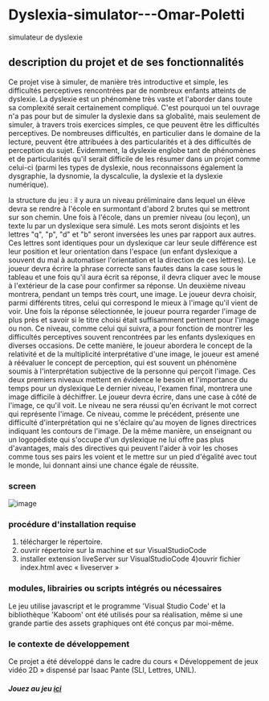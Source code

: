 # Dyslexia-simulator---Omar-Poletti
simulateur de dyslexie

## description du projet et de ses fonctionnalités

Ce projet vise à simuler, de manière très introductive et simple, les difficultés perceptives rencontrées par de nombreux enfants atteints de dyslexie. La dyslexie est un phénomène très vaste et l'aborder dans toute sa complexité serait certainement compliqué. C'est pourquoi un tel ouvrage n'a pas pour but de simuler la dyslexie dans sa globalité, mais seulement de simuler, à travers trois exercices simples, ce que peuvent être les difficultés perceptives. De nombreuses difficultés, en particulier dans le domaine de la lecture, peuvent être attribuées à des particularités et à des difficultés de perception du sujet.  Évidemment, la dyslexie englobe tant de phénomènes et de particularités qu'il serait difficile de les résumer dans un projet comme celui-ci (parmi les types de dyslexie, nous reconnaissons également la dysgraphie, la dysnomie, la dyscalculie, la dyslexie et la dyslexie numérique). 

la structure du jeu : 
il y aura un niveau préliminaire dans lequel un élève devra se rendre à l'école en surmontant d'abord 2 brutes qui se mettront sur son chemin. 
Une fois à l'école, dans un premier niveau (ou leçon), un texte lu par un dyslexique sera simulé. Les mots seront disjoints et les lettres "q", "p", "d" et "b" seront inversées les unes par rapport aux autres. Ces lettres sont identiques pour un dyslexique car leur seule différence est leur position et leur orientation dans l'espace (un enfant dyslexique a souvent du mal à automatiser l'orientation et la direction de ces lettres).  Le joueur devra écrire la phrase correcte sans fautes dans la case sous le tableau et une fois qu'il aura écrit sa réponse, il devra cliquer avec le mouse à l'extérieur de la case pour confirmer sa réponse. 
Un deuxième niveau montrera, pendant un temps très court, une image. Le joueur devra choisir, parmi différents titres, celui qui correspond le mieux à l'image qu'il vient de voir. Une fois la réponse sélectionnée, le joueur pourra regarder l'image de plus près et savoir si le titre choisi était suffisamment pertinent pour l'image ou non. Ce niveau, comme celui qui suivra, a pour fonction de montrer les difficultés perceptives souvent rencontrées par les enfants dyslexiques en diverses occasions. De cette manière, le joueur abordera le concept de la relativité et de la multiplicité interprétative d'une image, le joueur est amené à réévaluer le concept de perception, qui est souvent un phénomène soumis à l'interprétation subjective de la personne qui perçoit l'image.
Ces deux premiers niveaux mettent en évidence le besoin et l'importance du temps pour un dyslexique
Le dernier niveau, l'examen final, montrera une image difficile à déchiffrer. Le joueur devra écrire, dans une case à côté de l'image, ce qu'il voit. Le niveau ne sera réussi qu'en écrivant le mot correct qui représente l'image.  Ce niveau, comme le précédent, présente une difficulté d'interprétation qui ne s'éclaire qu'au moyen de lignes directrices indiquant les contours de l'image. De la même manière, un enseignant ou un logopédiste qui s'occupe d'un dyslexique ne lui offre pas plus d'avantages, mais des directives qui peuvent l'aider à voir les choses comme tous ses pairs les voient et le mettre sur un pied d'égalité avec tout le monde, lui donnant ainsi une chance égale de réussite.


### screen
![image](https://user-images.githubusercontent.com/105658013/183978733-48861841-f179-4ffb-92dc-bc8a11e6c318.png)

### procédure d'installation requise
1) télécharger le répertoire. 
2) ouvrir répertoire sur la machine et sur VisualStudioCode
3) installer extension liveServer sur VisualStudioCode
4)ouvrir fichier index.html avec « liveserver »

### modules, librairies ou scripts intégrés ou nécessaires 
Le jeu utilise javascript et le programme 'Visual Studio Code' et la bibliothèque 'Kaboom' ont été utilisés pour sa réalisation, même si une grande partie des assets graphiques ont été conçus par moi-même. 

### le contexte de développement
Ce projet a été développé dans le cadre du cours « Développement de jeux vidéo 2D » dispensé par Isaac Pante (SLI, Lettres, UNIL).



##### Jouez au jeu [ici](https://kawaraccoon.github.io/Dyslexia-simulator---Omar-Poletti/dislessia%202/)
